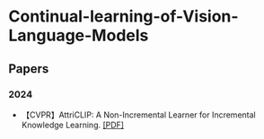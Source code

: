 # Continual-learning-of-Vision-Language-Models
## Papers
### 2024
* 【CVPR】AttriCLIP: A Non-Incremental Learner for Incremental Knowledge Learning. [[PDF]](https://openaccess.thecvf.com/content/CVPR2023/papers/Wang_AttriCLIP_A_Non-Incremental_Learner_for_Incremental_Knowledge_Learning_CVPR_2023_paper.pdf) 
